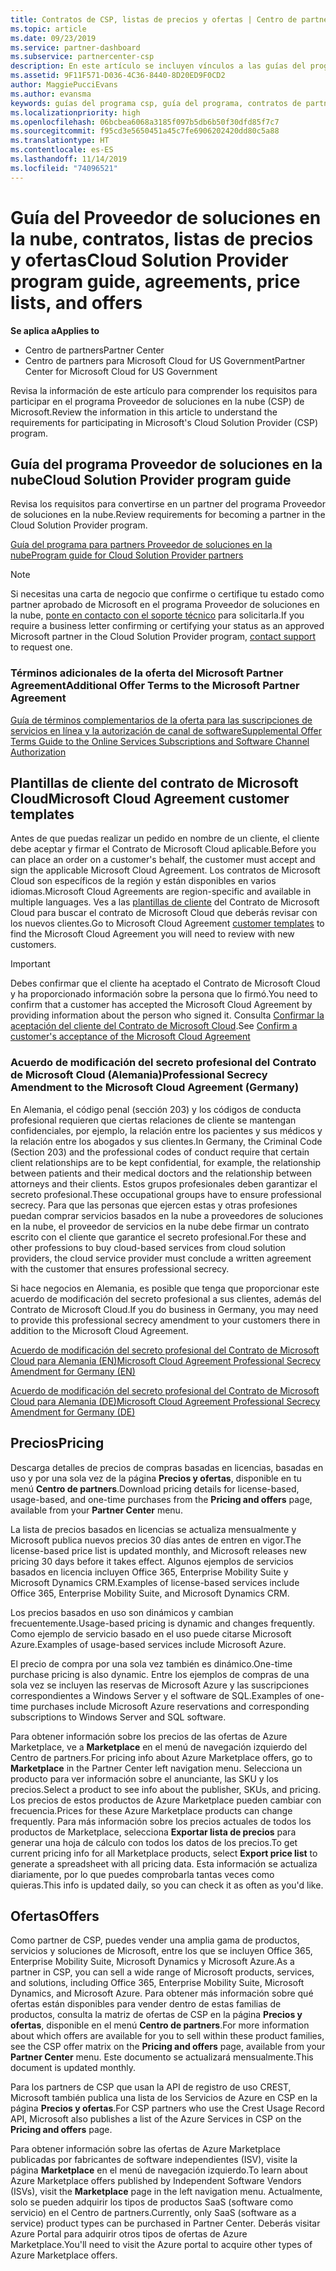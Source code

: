 ```yaml
---
title: Contratos de CSP, listas de precios y ofertas | Centro de partners
ms.topic: article
ms.date: 09/23/2019
ms.service: partner-dashboard
ms.subservice: partnercenter-csp
description: En este artículo se incluyen vínculos a las guías del programa Proveedor de soluciones en la nube, contratos de partner, contratos de clientes, listas de precios y ofertas.
ms.assetid: 9F11F571-D036-4C36-8440-8D20ED9F0CD2
author: MaggiePucciEvans
ms.author: evansma
keywords: guías del programa csp, guía del programa, contratos de partners, contratos de clientes, listas de precios, ofertas
ms.localizationpriority: high
ms.openlocfilehash: 06bcbea6068a3185f097b5db6b50f30dfd85f7c7
ms.sourcegitcommit: f95cd3e5650451a45c7fe6906202420dd80c5a88
ms.translationtype: HT
ms.contentlocale: es-ES
ms.lasthandoff: 11/14/2019
ms.locfileid: "74096521"
---
```

# <a name="cloud-solution-provider-program-guide-agreements-price-lists-and-offers"></a><span data-ttu-id="6d2f6-104">Guía del Proveedor de soluciones en la nube, contratos, listas de precios y ofertas</span><span class="sxs-lookup"><span data-stu-id="6d2f6-104">Cloud Solution Provider program guide, agreements, price lists, and offers</span></span>

<span data-ttu-id="6d2f6-105">**Se aplica a**</span><span class="sxs-lookup"><span data-stu-id="6d2f6-105">**Applies to**</span></span>

-  <span data-ttu-id="6d2f6-106">Centro de partners</span><span class="sxs-lookup"><span data-stu-id="6d2f6-106">Partner Center</span></span>
-  <span data-ttu-id="6d2f6-107">Centro de partners para Microsoft Cloud for US Government</span><span class="sxs-lookup"><span data-stu-id="6d2f6-107">Partner Center for Microsoft Cloud for US Government</span></span>


<span data-ttu-id="6d2f6-108">Revisa la información de este artículo para comprender los requisitos para participar en el programa Proveedor de soluciones en la nube (CSP) de Microsoft.</span><span class="sxs-lookup"><span data-stu-id="6d2f6-108">Review the information in this article to understand the requirements for participating in Microsoft's Cloud Solution Provider (CSP) program.</span></span>

## <a name="cloud-solution-provider-program-guide"></a><span data-ttu-id="6d2f6-109">Guía del programa Proveedor de soluciones en la nube</span><span class="sxs-lookup"><span data-stu-id="6d2f6-109">Cloud Solution Provider program guide</span></span>

<span data-ttu-id="6d2f6-110">Revisa los requisitos para convertirse en un partner del programa Proveedor de soluciones en la nube.</span><span class="sxs-lookup"><span data-stu-id="6d2f6-110">Review requirements for becoming a partner in the Cloud Solution Provider program.</span></span>

[<span data-ttu-id="6d2f6-111">Guía del programa para partners Proveedor de soluciones en la nube</span><span class="sxs-lookup"><span data-stu-id="6d2f6-111">Program guide for Cloud Solution Provider partners</span></span>](https://go.microsoft.com/fwlink/p/?LinkId=617100)

>[!Note]
><span data-ttu-id="6d2f6-112">Si necesitas una carta de negocio que confirme o certifique tu estado como partner aprobado de Microsoft en el programa Proveedor de soluciones en la nube, [ponte en contacto con el soporte técnico](https://partner.microsoft.com/pcv/servicerequests/create) para solicitarla.</span><span class="sxs-lookup"><span data-stu-id="6d2f6-112">If you require a business letter confirming or certifying your status as an approved Microsoft partner in the Cloud Solution Provider program, [contact support](https://partner.microsoft.com/pcv/servicerequests/create) to request one.</span></span>

### <a name="additional-offer-terms-to-the-microsoft-partner-agreement"></a><span data-ttu-id="6d2f6-113">Términos adicionales de la oferta del Microsoft Partner Agreement</span><span class="sxs-lookup"><span data-stu-id="6d2f6-113">Additional Offer Terms to the Microsoft Partner Agreement</span></span>

[<span data-ttu-id="6d2f6-114">Guía de términos complementarios de la oferta para las suscripciones de servicios en línea y la autorización de canal de software</span><span class="sxs-lookup"><span data-stu-id="6d2f6-114">Supplemental Offer Terms Guide to the Online Services Subscriptions and Software Channel Authorization</span></span>](https://query.prod.cms.rt.microsoft.com/cms/api/am/binary/RE3NOo7)

## <a name="microsoft-cloud-agreement-customer-templates"></a><span data-ttu-id="6d2f6-115">Plantillas de cliente del contrato de Microsoft Cloud</span><span class="sxs-lookup"><span data-stu-id="6d2f6-115">Microsoft Cloud Agreement customer templates</span></span>

<span data-ttu-id="6d2f6-116">Antes de que puedas realizar un pedido en nombre de un cliente, el cliente debe aceptar y firmar el Contrato de Microsoft Cloud aplicable.</span><span class="sxs-lookup"><span data-stu-id="6d2f6-116">Before you can place an order on a customer's behalf, the customer must accept and sign the applicable Microsoft Cloud Agreement.</span></span> <span data-ttu-id="6d2f6-117">Los contratos de Microsoft Cloud son específicos de la región y están disponibles en varios idiomas.</span><span class="sxs-lookup"><span data-stu-id="6d2f6-117">Microsoft Cloud Agreements are region-specific and available in multiple languages.</span></span> <span data-ttu-id="6d2f6-118">Ves a las [plantillas de cliente](agreements.md) del Contrato de Microsoft Cloud para buscar el contrato de Microsoft Cloud que deberás revisar con los nuevos clientes.</span><span class="sxs-lookup"><span data-stu-id="6d2f6-118">Go to Microsoft Cloud Agreement [customer templates](agreements.md) to find the Microsoft Cloud Agreement you will need to review with new customers.</span></span>

>[!IMPORTANT]
><span data-ttu-id="6d2f6-119">Debes confirmar que el cliente ha aceptado el Contrato de Microsoft Cloud y ha proporcionado información sobre la persona que lo firmó.</span><span class="sxs-lookup"><span data-stu-id="6d2f6-119">You need to confirm that a customer has accepted the Microsoft Cloud Agreement by providing information about the person who signed it.</span></span> <span data-ttu-id="6d2f6-120">Consulta [Confirmar la aceptación del cliente del Contrato de Microsoft Cloud](confirm-consent.md).</span><span class="sxs-lookup"><span data-stu-id="6d2f6-120">See [Confirm a customer's acceptance of the Microsoft Cloud Agreement](confirm-consent.md)</span></span> 

### <a name="professional-secrecy-amendment-to-the-microsoft-cloud-agreement-germany"></a><span data-ttu-id="6d2f6-121">Acuerdo de modificación del secreto profesional del Contrato de Microsoft Cloud (Alemania)</span><span class="sxs-lookup"><span data-stu-id="6d2f6-121">Professional Secrecy Amendment to the Microsoft Cloud Agreement (Germany)</span></span>

<span data-ttu-id="6d2f6-122">En Alemania, el código penal (sección 203) y los códigos de conducta profesional requieren que ciertas relaciones de cliente se mantengan confidenciales, por ejemplo, la relación entre los pacientes y sus médicos y la relación entre los abogados y sus clientes.</span><span class="sxs-lookup"><span data-stu-id="6d2f6-122">In Germany, the Criminal Code (Section 203) and the professional codes of conduct require that certain client relationships are to be kept confidential, for example, the relationship between patients and their medical doctors and the relationship between attorneys and their clients.</span></span> <span data-ttu-id="6d2f6-123">Estos grupos profesionales deben garantizar el secreto profesional.</span><span class="sxs-lookup"><span data-stu-id="6d2f6-123">These occupational groups have to ensure professional secrecy.</span></span> <span data-ttu-id="6d2f6-124">Para que las personas que ejercen estas y otras profesiones puedan comprar servicios basados en la nube a proveedores de soluciones en la nube, el proveedor de servicios en la nube debe firmar un contrato escrito con el cliente que garantice el secreto profesional.</span><span class="sxs-lookup"><span data-stu-id="6d2f6-124">For these and other professions to buy cloud-based services from cloud solution providers, the cloud service provider must conclude a written agreement with the customer that ensures professional secrecy.</span></span>

<span data-ttu-id="6d2f6-125">Si hace negocios en Alemania, es posible que tenga que proporcionar este acuerdo de modificación del secreto profesional a sus clientes, además del Contrato de Microsoft Cloud.</span><span class="sxs-lookup"><span data-stu-id="6d2f6-125">If you do business in Germany, you may need to provide this professional secrecy amendment to your customers there in addition to the Microsoft Cloud Agreement.</span></span>

[<span data-ttu-id="6d2f6-126">Acuerdo de modificación del secreto profesional del Contrato de Microsoft Cloud para Alemania (EN)</span><span class="sxs-lookup"><span data-stu-id="6d2f6-126">Microsoft Cloud Agreement Professional Secrecy Amendment for Germany (EN)</span></span>](https://go.microsoft.com/fwlink/?linkid=2030827&clcid=0x409)

[<span data-ttu-id="6d2f6-127">Acuerdo de modificación del secreto profesional del Contrato de Microsoft Cloud para Alemania (DE)</span><span class="sxs-lookup"><span data-stu-id="6d2f6-127">Microsoft Cloud Agreement Professional Secrecy Amendment for Germany (DE)</span></span>](https://go.microsoft.com/fwlink/?linkid=2030827&clcid=0x407)

## <a name="pricing"></a><span data-ttu-id="6d2f6-128">Precios</span><span class="sxs-lookup"><span data-stu-id="6d2f6-128">Pricing</span></span>

<span data-ttu-id="6d2f6-129">Descarga detalles de precios de compras basadas en licencias, basadas en uso y por una sola vez de la página **Precios y ofertas**, disponible en tu menú **Centro de partners**.</span><span class="sxs-lookup"><span data-stu-id="6d2f6-129">Download pricing details for license-based, usage-based, and one-time purchases from the **Pricing and offers** page, available from your **Partner Center** menu.</span></span>

<span data-ttu-id="6d2f6-130">La lista de precios basados en licencias se actualiza mensualmente y Microsoft publica nuevos precios 30 días antes de entren en vigor.</span><span class="sxs-lookup"><span data-stu-id="6d2f6-130">The license-based price list is updated monthly, and Microsoft releases new pricing 30 days before it takes effect.</span></span> <span data-ttu-id="6d2f6-131">Algunos ejemplos de servicios basados en licencia incluyen Office 365, Enterprise Mobility Suite y Microsoft Dynamics CRM.</span><span class="sxs-lookup"><span data-stu-id="6d2f6-131">Examples of license-based services include Office 365, Enterprise Mobility Suite, and Microsoft Dynamics CRM.</span></span> 

<span data-ttu-id="6d2f6-132">Los precios basados en uso son dinámicos y cambian frecuentemente.</span><span class="sxs-lookup"><span data-stu-id="6d2f6-132">Usage-based pricing is dynamic and changes frequently.</span></span> <span data-ttu-id="6d2f6-133">Como ejemplo de servicio basado en el uso puede citarse Microsoft Azure.</span><span class="sxs-lookup"><span data-stu-id="6d2f6-133">Examples of usage-based services include Microsoft Azure.</span></span>

<span data-ttu-id="6d2f6-134">El precio de compra por una sola vez también es dinámico.</span><span class="sxs-lookup"><span data-stu-id="6d2f6-134">One-time purchase pricing is also dynamic.</span></span> <span data-ttu-id="6d2f6-135">Entre los ejemplos de compras de una sola vez se incluyen las reservas de Microsoft Azure y las suscripciones correspondientes a Windows Server y el software de SQL.</span><span class="sxs-lookup"><span data-stu-id="6d2f6-135">Examples of one-time purchases include Microsoft Azure reservations and corresponding subscriptions to Windows Server and SQL software.</span></span>

<span data-ttu-id="6d2f6-136">Para obtener información sobre los precios de las ofertas de Azure Marketplace, ve a **Marketplace** en el menú de navegación izquierdo del Centro de partners.</span><span class="sxs-lookup"><span data-stu-id="6d2f6-136">For pricing info about Azure Marketplace offers, go to **Marketplace** in the Partner Center left navigation menu.</span></span> <span data-ttu-id="6d2f6-137">Selecciona un producto para ver información sobre el anunciante, las SKU y los precios.</span><span class="sxs-lookup"><span data-stu-id="6d2f6-137">Select a product to see info about the publisher, SKUs, and pricing.</span></span> <span data-ttu-id="6d2f6-138">Los precios de estos productos de Azure Marketplace pueden cambiar con frecuencia.</span><span class="sxs-lookup"><span data-stu-id="6d2f6-138">Prices for these Azure Marketplace products can change frequently.</span></span> <span data-ttu-id="6d2f6-139">Para más información sobre los precios actuales de todos los productos de Marketplace, selecciona **Exportar lista de precios** para generar una hoja de cálculo con todos los datos de los precios.</span><span class="sxs-lookup"><span data-stu-id="6d2f6-139">To get current pricing info for all Marketplace products, select **Export price list** to generate a spreadsheet with all pricing data.</span></span> <span data-ttu-id="6d2f6-140">Esta información se actualiza diariamente, por lo que puedes comprobarla tantas veces como quieras.</span><span class="sxs-lookup"><span data-stu-id="6d2f6-140">This info is updated daily, so you can check it as often as you'd like.</span></span>

## <a name="offers"></a><span data-ttu-id="6d2f6-141">Ofertas</span><span class="sxs-lookup"><span data-stu-id="6d2f6-141">Offers</span></span>

<span data-ttu-id="6d2f6-142">Como partner de CSP, puedes vender una amplia gama de productos, servicios y soluciones de Microsoft, entre los que se incluyen Office 365, Enterprise Mobility Suite, Microsoft Dynamics y Microsoft Azure.</span><span class="sxs-lookup"><span data-stu-id="6d2f6-142">As a partner in CSP, you can sell a wide range of Microsoft products, services, and solutions, including Office 365, Enterprise Mobility Suite, Microsoft Dynamics, and Microsoft Azure.</span></span> <span data-ttu-id="6d2f6-143">Para obtener más información sobre qué ofertas están disponibles para vender dentro de estas familias de productos, consulta la matriz de ofertas de CSP en la página **Precios y ofertas**, disponible en el menú **Centro de partners**.</span><span class="sxs-lookup"><span data-stu-id="6d2f6-143">For more information about which offers are available for you to sell within these product families, see the CSP offer matrix on the **Pricing and offers** page, available from your **Partner Center** menu.</span></span> <span data-ttu-id="6d2f6-144">Este documento se actualizará mensualmente.</span><span class="sxs-lookup"><span data-stu-id="6d2f6-144">This document is updated monthly.</span></span>

<span data-ttu-id="6d2f6-145">Para los partners de CSP que usan la API de registro de uso CREST, Microsoft también publica una lista de los Servicios de Azure en CSP en la página **Precios y ofertas**.</span><span class="sxs-lookup"><span data-stu-id="6d2f6-145">For CSP partners who use the Crest Usage Record API, Microsoft also publishes a list of the Azure Services in CSP on the **Pricing and offers** page.</span></span>

<span data-ttu-id="6d2f6-146">Para obtener información sobre las ofertas de Azure Marketplace publicadas por fabricantes de software independientes (ISV), visite la página **Marketplace** en el menú de navegación izquierdo.</span><span class="sxs-lookup"><span data-stu-id="6d2f6-146">To learn about Azure Marketplace offers published by Independent Software Vendors  (ISVs), visit the **Marketplace** page in the left navigation menu.</span></span> <span data-ttu-id="6d2f6-147">Actualmente, solo se pueden adquirir los tipos de productos SaaS (software como servicio) en el Centro de partners.</span><span class="sxs-lookup"><span data-stu-id="6d2f6-147">Currently, only SaaS (software as a service) product types can be purchased in Partner Center.</span></span> <span data-ttu-id="6d2f6-148">Deberás visitar Azure Portal para adquirir otros tipos de ofertas de Azure Marketplace.</span><span class="sxs-lookup"><span data-stu-id="6d2f6-148">You'll need to visit the Azure portal to acquire other types of Azure Marketplace offers.</span></span>
